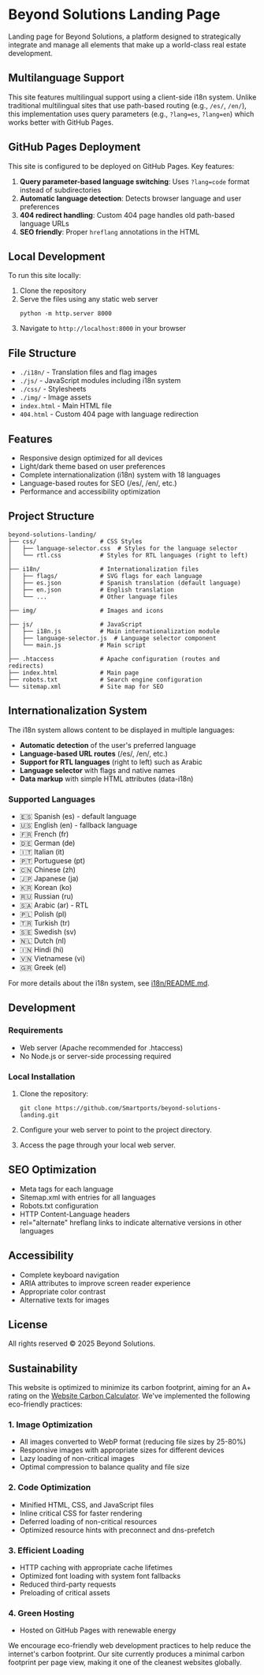 # Beyond Solutions Landing Page

Landing page for Beyond Solutions, a platform designed to strategically integrate and manage all elements that make up a world-class real estate development.

## Multilanguage Support

This site features multilingual support using a client-side i18n system. Unlike traditional multilingual sites that use path-based routing (e.g., `/es/`, `/en/`), this implementation uses query parameters (e.g., `?lang=es`, `?lang=en`) which works better with GitHub Pages.

## GitHub Pages Deployment

This site is configured to be deployed on GitHub Pages. Key features:

1. **Query parameter-based language switching**: Uses `?lang=code` format instead of subdirectories
2. **Automatic language detection**: Detects browser language and user preferences
3. **404 redirect handling**: Custom 404 page handles old path-based language URLs
4. **SEO friendly**: Proper `hreflang` annotations in the HTML

## Local Development

To run this site locally:

1. Clone the repository
2. Serve the files using any static web server
   ```
   python -m http.server 8000
   ```
3. Navigate to `http://localhost:8000` in your browser

## File Structure

- `./i18n/` - Translation files and flag images
- `./js/` - JavaScript modules including i18n system
- `./css/` - Stylesheets
- `./img/` - Image assets
- `index.html` - Main HTML file
- `404.html` - Custom 404 page with language redirection

## Features

- Responsive design optimized for all devices
- Light/dark theme based on user preferences
- Complete internationalization (i18n) system with 18 languages
- Language-based routes for SEO (/es/, /en/, etc.)
- Performance and accessibility optimization

## Project Structure

```
beyond-solutions-landing/
├── css/                  # CSS Styles
│   ├── language-selector.css  # Styles for the language selector
│   └── rtl.css           # Styles for RTL languages (right to left)
│
├── i18n/                 # Internationalization files
│   ├── flags/            # SVG flags for each language
│   ├── es.json           # Spanish translation (default language)
│   ├── en.json           # English translation
│   └── ...               # Other language files
│
├── img/                  # Images and icons
│
├── js/                   # JavaScript
│   ├── i18n.js           # Main internationalization module
│   ├── language-selector.js  # Language selector component
│   └── main.js           # Main script
│
├── .htaccess             # Apache configuration (routes and redirects)
├── index.html            # Main page
├── robots.txt            # Search engine configuration
└── sitemap.xml           # Site map for SEO
```

## Internationalization System

The i18n system allows content to be displayed in multiple languages:

- **Automatic detection** of the user's preferred language
- **Language-based URL routes** (/es/, /en/, etc.)
- **Support for RTL languages** (right to left) such as Arabic
- **Language selector** with flags and native names
- **Data markup** with simple HTML attributes (data-i18n)

### Supported Languages

- 🇪🇸 Spanish (es) - default language
- 🇺🇸 English (en) - fallback language
- 🇫🇷 French (fr)
- 🇩🇪 German (de)
- 🇮🇹 Italian (it)
- 🇵🇹 Portuguese (pt)
- 🇨🇳 Chinese (zh)
- 🇯🇵 Japanese (ja)
- 🇰🇷 Korean (ko)
- 🇷🇺 Russian (ru)
- 🇸🇦 Arabic (ar) - RTL
- 🇵🇱 Polish (pl)
- 🇹🇷 Turkish (tr)
- 🇸🇪 Swedish (sv)
- 🇳🇱 Dutch (nl)
- 🇮🇳 Hindi (hi)
- 🇻🇳 Vietnamese (vi)
- 🇬🇷 Greek (el)

For more details about the i18n system, see [i18n/README.md](i18n/README.md).

## Development

### Requirements

- Web server (Apache recommended for .htaccess)
- No Node.js or server-side processing required

### Local Installation

1. Clone the repository:
   ```
   git clone https://github.com/Smartports/beyond-solutions-landing.git
   ```

2. Configure your web server to point to the project directory.

3. Access the page through your local web server.

## SEO Optimization

- Meta tags for each language
- Sitemap.xml with entries for all languages
- Robots.txt configuration
- HTTP Content-Language headers
- rel="alternate" hreflang links to indicate alternative versions in other languages

## Accessibility

- Complete keyboard navigation
- ARIA attributes to improve screen reader experience
- Appropriate color contrast
- Alternative texts for images

## License

All rights reserved © 2025 Beyond Solutions.

## Sustainability

This website is optimized to minimize its carbon footprint, aiming for an A+ rating on the [Website Carbon Calculator](https://www.websitecarbon.com/). We've implemented the following eco-friendly practices:

### 1. Image Optimization
- All images converted to WebP format (reducing file sizes by 25-80%)
- Responsive images with appropriate sizes for different devices
- Lazy loading of non-critical images
- Optimal compression to balance quality and file size

### 2. Code Optimization
- Minified HTML, CSS, and JavaScript files
- Inline critical CSS for faster rendering
- Deferred loading of non-critical resources
- Optimized resource hints with preconnect and dns-prefetch

### 3. Efficient Loading
- HTTP caching with appropriate cache lifetimes
- Optimized font loading with system font fallbacks
- Reduced third-party requests
- Preloading of critical assets

### 4. Green Hosting
- Hosted on GitHub Pages with renewable energy

We encourage eco-friendly web development practices to help reduce the internet's carbon footprint. Our site currently produces a minimal carbon footprint per page view, making it one of the cleanest websites globally.
